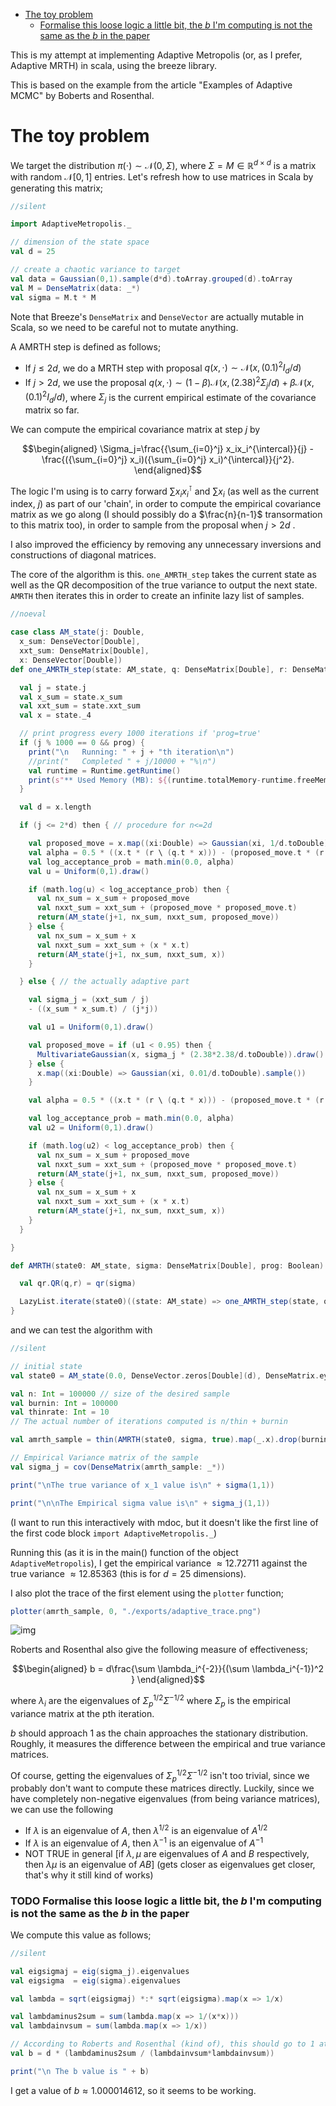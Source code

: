 - [The toy problem](#org26426e3)
    - [Formalise this loose logic a little bit, the $b$ I'm computing is not the same as the $b$ in the paper](#orgbbb5855)

This is my attempt at implementing Adaptive Metropolis (or, as I prefer, Adaptive MRTH) in scala, using the breeze library.

This is based on the example from the article "Examples of Adaptive MCMC" by Boberts and Rosenthal.


<a id="org26426e3"></a>

# The toy problem

We target the distribution $\pi(\cdot)\sim \mathcal N(0,\Sigma)$, where $\Sigma = M \in \mathbb R^{d\times d}$ is a matrix with random $\mathcal N[0,1]$ entries. Let's refresh how to use matrices in Scala by generating this matrix;

```scala
//silent

import AdaptiveMetropolis._

// dimension of the state space
val d = 25

// create a chaotic variance to target
val data = Gaussian(0,1).sample(d*d).toArray.grouped(d).toArray
val M = DenseMatrix(data: _*)
val sigma = M.t * M
```

Note that Breeze's `DenseMatrix` and `DenseVector` are actually mutable in Scala, so we need to be careful not to mutate anything.

A AMRTH step is defined as follows;

-   If $j\leq 2d$, we do a MRTH step with proposal $q(x,\cdot)\sim \mathcal N(x,(0.1)^2I_d/d)$
-   If $j>2d$, we use the proposal $q(x,\cdot)\sim(1-\beta)\mathcal N(x,(2.38)^2\Sigma_j/d)+\beta\mathcal N(x,(0.1)^2I_d/d)$, where $\Sigma_j$ is the current empirical estimate of the covariance matrix so far.

We can compute the empirical covariance matrix at step $j$ by

$$\begin{aligned} \Sigma_j=\frac{{\sum_{i=0}^j} x_ix_i^{\intercal}}{j} - \frac{({\sum_{i=0}^j} x_i)({\sum_{i=0}^j} x_i)^{\intercal}}{j^2}. \end{aligned}$$

The logic I'm using is to carry forward $\sum x_ix_i^{\intercal}$ and $\sum x_i$ (as well as the current index, $j$) as part of our 'chain', in order to compute the empirical covariance matrix as we go along (I should possibly do a $\frac{n}{n-1}$ transormation to this matrix too), in order to sample from the proposal when $j>2d$ .

I also improved the efficiency by removing any unnecessary inversions and constructions of diagonal matrices.

The core of the algorithm is this. `one_AMRTH_step` takes the current state as well as the QR decomposition of the true variance to output the next state. `AMRTH` then iterates this in order to create an infinite lazy list of samples.

```scala
//noeval

case class AM_state(j: Double,
  x_sum: DenseVector[Double],
  xxt_sum: DenseMatrix[Double],
  x: DenseVector[Double])
def one_AMRTH_step(state: AM_state, q: DenseMatrix[Double], r: DenseMatrix[Double], prog: Boolean): AM_state = {

  val j = state.j
  val x_sum = state.x_sum
  val xxt_sum = state.xxt_sum
  val x = state._4

  // print progress every 1000 iterations if 'prog=true'
  if (j % 1000 == 0 && prog) {
    print("\n   Running: " + j + "th iteration\n")
    //print("   Completed " + j/10000 + "%\n")
    val runtime = Runtime.getRuntime()
    print(s"** Used Memory (MB): ${(runtime.totalMemory-runtime.freeMemory)/(1048576)}")
  }

  val d = x.length

  if (j <= 2*d) then { // procedure for n<=2d

    val proposed_move = x.map((xi:Double) => Gaussian(xi, 1/d.toDouble).sample())
    val alpha = 0.5 * ((x.t * (r \ (q.t * x))) - (proposed_move.t * (r \ (q.t * proposed_move))))
    val log_acceptance_prob = math.min(0.0, alpha)
    val u = Uniform(0,1).draw()

    if (math.log(u) < log_acceptance_prob) then {
      val nx_sum = x_sum + proposed_move
      val nxxt_sum = xxt_sum + (proposed_move * proposed_move.t)
      return(AM_state(j+1, nx_sum, nxxt_sum, proposed_move))
    } else {
      val nx_sum = x_sum + x
      val nxxt_sum = xxt_sum + (x * x.t)
      return(AM_state(j+1, nx_sum, nxxt_sum, x))
    }

  } else { // the actually adaptive part

    val sigma_j = (xxt_sum / j)
    - ((x_sum * x_sum.t) / (j*j))

    val u1 = Uniform(0,1).draw()

    val proposed_move = if (u1 < 0.95) then {
      MultivariateGaussian(x, sigma_j * (2.38*2.38/d.toDouble)).draw()
    } else {
      x.map((xi:Double) => Gaussian(xi, 0.01/d.toDouble).sample())
    }

    val alpha = 0.5 * ((x.t * (r \ (q.t * x))) - (proposed_move.t * (r \ (q.t * proposed_move))))

    val log_acceptance_prob = math.min(0.0, alpha)
    val u2 = Uniform(0,1).draw()

    if (math.log(u2) < log_acceptance_prob) then {
      val nx_sum = x_sum + proposed_move
      val nxxt_sum = xxt_sum + (proposed_move * proposed_move.t)
      return(AM_state(j+1, nx_sum, nxxt_sum, proposed_move))
    } else {
      val nx_sum = x_sum + x
      val nxxt_sum = xxt_sum + (x * x.t)
      return(AM_state(j+1, nx_sum, nxxt_sum, x))
    }
  }

}

def AMRTH(state0: AM_state, sigma: DenseMatrix[Double], prog: Boolean): LazyList[AM_state] = {

  val qr.QR(q,r) = qr(sigma)

  LazyList.iterate(state0)((state: AM_state) => one_AMRTH_step(state, q, r, prog))
}
```

and we can test the algorithm with

```scala
//silent

// initial state
val state0 = AM_state(0.0, DenseVector.zeros[Double](d), DenseMatrix.eye[Double](d), DenseVector.zeros[Double](d))

val n: Int = 100000 // size of the desired sample
val burnin: Int = 100000
val thinrate: Int = 10
// The actual number of iterations computed is n/thin + burnin

val amrth_sample = thin(AMRTH(state0, sigma, true).map(_.x).drop(burnin),thinrate).take(n).toArray

// Empirical Variance matrix of the sample
val sigma_j = cov(DenseMatrix(amrth_sample: _*))
```

```scala
print("\nThe true variance of x_1 value is\n" + sigma(1,1))

print("\n\nThe Empirical sigma value is\n" + sigma_j(1,1))
```

(I want to run this interactively with mdoc, but it doesn't like the first line of the first code block `import AdaptiveMetropolis._`)

Running this (as it is in the main() function of the object `AdaptiveMetropolis`), I get the empirical variance $\approx 12.72711$ against the true variance $\approx 12.85363$ (this is for $d=25$ dimensions).

I also plot the trace of the first element using the `plotter` function;

```scala
plotter(amrth_sample, 0, "./exports/adaptive_trace.png")
```

![img](./exports/adaptive_trace.png)

Roberts and Rosenthal also give the following measure of effectiveness;

$$\begin{aligned} b = d\frac{\sum \lambda_i^{-2}}{(\sum \lambda_i^{-1})^2 } \end{aligned}$$

where $\lambda_i$ are the eigenvalues of $\Sigma_p^{1/2}\Sigma^{-1/2}$ where $\Sigma_p$ is the empirical variance matrix at the pth iteration.

$b$ should approach 1 as the chain approaches the stationary distribution. Roughly, it measures the difference between the empirical and true variance matrices.

Of course, getting the eigenvalues of $\Sigma_p^{1/2}\Sigma^{-1/2}$ isn't too trivial, since we probably don't want to compute these matrices directly. Luckily, since we have completely non-negative eigenvalues (from being variance matrices), we can use the following

-   If $\lambda$ is an eigenvalue of $A$, then $\lambda^{1/2}$ is an eigenvalue of $A^{1/2}$
-   If $\lambda$ is an eigenvalue of $A$, then $\lambda^{-1}$ is an eigenvalue of $A^{-1}$
-   NOT TRUE in general [if $\lambda,\mu$ are eigenvalues of $A$ and $B$ respectively, then $\lambda\mu$ is an eigenvalue of $AB$] (gets closer as eigenvalues get closer, that's why it still kind of works)


<a id="orgbbb5855"></a>

### TODO Formalise this loose logic a little bit, the $b$ I'm computing is not the same as the $b$ in the paper

We compute this value as follows;

```scala
//silent

val eigsigmaj = eig(sigma_j).eigenvalues
val eigsigma  = eig(sigma).eigenvalues

val lambda = sqrt(eigsigmaj) *:* sqrt(eigsigma).map(x => 1/x)

val lambdaminus2sum = sum(lambda.map(x => 1/(x*x)))
val lambdainvsum = sum(lambda.map(x => 1/x))

// According to Roberts and Rosenthal (kind of), this should go to 1 at the stationary distribution
val b = d * (lambdaminus2sum / (lambdainvsum*lambdainvsum))
```

```scala
print("\n The b value is " + b)
```

I get a value of $b\approx 1.000014612$, so it seems to be working.
